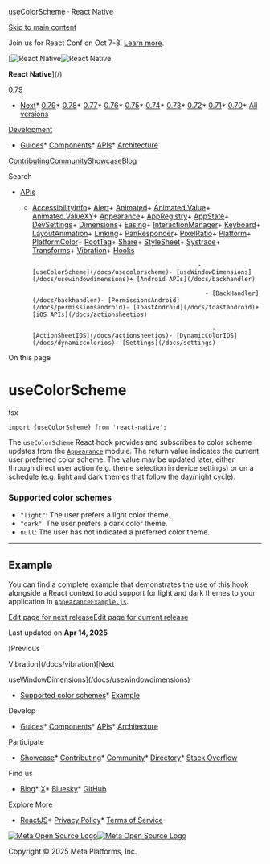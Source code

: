 useColorScheme · React Native

[Skip to main content](#__docusaurus_skipToContent_fallback)

Join us for React Conf on Oct 7-8. [Learn more](https://conf.react.dev).

[![React Native](/img/header_logo.svg)![React Native](/img/header_logo.svg)

**React Native**](/)

[0.79](/docs/usecolorscheme)

* [Next](/docs/next/usecolorscheme)* [0.79](/docs/usecolorscheme)* [0.78](/docs/0.78/usecolorscheme)* [0.77](/docs/0.77/usecolorscheme)* [0.76](/docs/0.76/usecolorscheme)* [0.75](/docs/0.75/usecolorscheme)* [0.74](/docs/0.74/usecolorscheme)* [0.73](/docs/0.73/usecolorscheme)* [0.72](/docs/0.72/usecolorscheme)* [0.71](/docs/0.71/usecolorscheme)* [0.70](/docs/0.70/usecolorscheme)* [All versions](/versions)

[Development](#)

* [Guides](/docs/getting-started)* [Components](/docs/components-and-apis)* [APIs](/docs/accessibilityinfo)* [Architecture](/architecture/overview)

[Contributing](/contributing/overview)[Community](/community/overview)[Showcase](/showcase)[Blog](/blog)

Search

* [APIs](/docs/accessibilityinfo)

  + [AccessibilityInfo](/docs/accessibilityinfo)+ [Alert](/docs/alert)+ [Animated](/docs/animated)+ [Animated.Value](/docs/animatedvalue)+ [Animated.ValueXY](/docs/animatedvaluexy)+ [Appearance](/docs/appearance)+ [AppRegistry](/docs/appregistry)+ [AppState](/docs/appstate)+ [DevSettings](/docs/devsettings)+ [Dimensions](/docs/dimensions)+ [Easing](/docs/easing)+ [InteractionManager](/docs/interactionmanager)+ [Keyboard](/docs/keyboard)+ [LayoutAnimation](/docs/layoutanimation)+ [Linking](/docs/linking)+ [PanResponder](/docs/panresponder)+ [PixelRatio](/docs/pixelratio)+ [Platform](/docs/platform)+ [PlatformColor](/docs/platformcolor)+ [RootTag](/docs/roottag)+ [Share](/docs/share)+ [StyleSheet](/docs/stylesheet)+ [Systrace](/docs/systrace)+ [Transforms](/docs/transforms)+ [Vibration](/docs/vibration)+ [Hooks](/docs/usecolorscheme)

                                                      - [useColorScheme](/docs/usecolorscheme)- [useWindowDimensions](/docs/usewindowdimensions)+ [Android APIs](/docs/backhandler)

                                                        - [BackHandler](/docs/backhandler)- [PermissionsAndroid](/docs/permissionsandroid)- [ToastAndroid](/docs/toastandroid)+ [iOS APIs](/docs/actionsheetios)

                                                          - [ActionSheetIOS](/docs/actionsheetios)- [DynamicColorIOS](/docs/dynamiccolorios)- [Settings](/docs/settings)

On this page

useColorScheme
==============

tsx

```
import {useColorScheme} from 'react-native';  

```

The `useColorScheme` React hook provides and subscribes to color scheme updates from the [`Appearance`](/docs/appearance) module. The return value indicates the current user preferred color scheme. The value may be updated later, either through direct user action (e.g. theme selection in device settings) or on a schedule (e.g. light and dark themes that follow the day/night cycle).

### Supported color schemes[​](#supported-color-schemes "Direct link to Supported color schemes")

* `"light"`: The user prefers a light color theme.
* `"dark"`: The user prefers a dark color theme.
* `null`: The user has not indicated a preferred color theme.

---

Example[​](#example "Direct link to Example")
---------------------------------------------

You can find a complete example that demonstrates the use of this hook alongside a React context to add support for light and dark themes to your application in [`AppearanceExample.js`](https://github.com/facebook/react-native/blob/main/packages/rn-tester/js/examples/Appearance/AppearanceExample.js).

[Edit page for next release](https://github.com/facebook/react-native-website/edit/main/docs/usecolorscheme.md)[Edit page for current release](https://github.com/facebook/react-native-website/edit/main/website/versioned_docs/version-0.79/usecolorscheme.md)

Last updated on **Apr 14, 2025**

[Previous

Vibration](/docs/vibration)[Next

useWindowDimensions](/docs/usewindowdimensions)

* [Supported color schemes](#supported-color-schemes)* [Example](#example)

Develop

* [Guides](/docs/getting-started)* [Components](/docs/components-and-apis)* [APIs](/docs/accessibilityinfo)* [Architecture](/architecture/overview)

Participate

* [Showcase](/showcase)* [Contributing](/contributing/overview)* [Community](/community/overview)* [Directory](https://reactnative.directory/)* [Stack Overflow](https://stackoverflow.com/questions/tagged/react-native)

Find us

* [Blog](/blog)* [X](https://x.com/reactnative)* [Bluesky](https://bsky.app/profile/reactnative.dev)* [GitHub](https://github.com/facebook/react-native)

Explore More

* [ReactJS](https://react.dev/)* [Privacy Policy](https://opensource.fb.com/legal/privacy/)* [Terms of Service](https://opensource.fb.com/legal/terms/)

[![Meta Open Source Logo](/img/oss_logo.svg)![Meta Open Source Logo](/img/oss_logo.svg)](https://opensource.fb.com/)

Copyright © 2025 Meta Platforms, Inc.